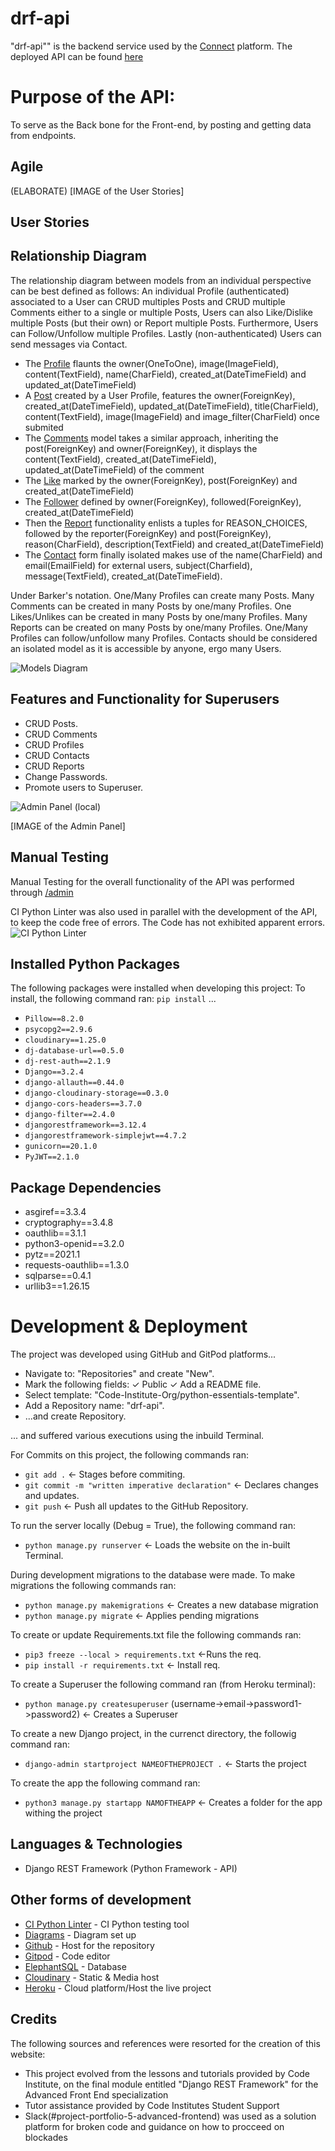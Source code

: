 # drf-api
"drf-api"" is the backend service used by the [Connect](https://github.com/TiagoMA90/connect) platform.
The deployed API can be found [here](https://djangorestframework-api-38c4a098777a.herokuapp.com/)

# Purpose of the API:
To serve as the Back bone for the Front-end, by posting and getting data from endpoints.

## Agile
(ELABORATE)
[IMAGE of the User Stories]

## User Stories

## Relationship Diagram
The relationship diagram between models from an individual perspective can be best defined as follows:
An individual Profile (authenticated) associated to a User can CRUD multiples Posts and CRUD multiple Comments either to a single or multiple Posts, Users can also Like/Dislike multiple Posts (but their own) or Report multiple Posts. Furthermore, Users can Follow/Unfollow multiple Profiles. Lastly (non-authenticated) Users can send messages via Contact.

- The [Profile](https://djangorestframework-api-38c4a098777a.herokuapp.com/profiles/) flaunts the owner(OneToOne), image(ImageField), content(TextField), name(CharField), created_at(DateTimeField) and updated_at(DateTimeField)
- A [Post](https://djangorestframework-api-38c4a098777a.herokuapp.com/posts/) created by a User Profile, features the owner(ForeignKey), created_at(DateTimeField), updated_at(DateTimeField), title(CharField), content(TextField), image(ImageField) and image_filter(CharField) once submited
- The [Comments](https://djangorestframework-api-38c4a098777a.herokuapp.com/comments/) model takes a similar approach, inheriting the post(ForeignKey) and owner(ForeignKey), it displays the content(TextField), created_at(DateTimeField), updated_at(DateTimeField) of the comment
- The [Like](https://djangorestframework-api-38c4a098777a.herokuapp.com/likes/) marked by the owner(ForeignKey), post(ForeignKey) and created_at(DateTimeField)
- The [Follower](https://djangorestframework-api-38c4a098777a.herokuapp.com/followers/) defined by owner(ForeignKey), followed(ForeignKey), created_at(DateTimeField)
- Then the [Report](https://djangorestframework-api-38c4a098777a.herokuapp.com/reports/) functionality enlists a tuples for REASON_CHOICES, followed by the reporter(ForeignKey) and post(ForeignKey), reason(CharField), description(TextField) and created_at(DateTimeField)
- The [Contact](https://djangorestframework-api-38c4a098777a.herokuapp.com/contacts/) form finally isolated makes use of the name(CharField) and email(EmailField) for external users, subject(Charfield), message(TextField), created_at(DateTimeField).

Under Barker's notation. One/Many Profiles can create many Posts. Many Comments can be created in many Posts by one/many Profiles. One Likes/Unlikes can be created in many Posts by one/many Profiles. Many Reports can be created on many Posts by one/many Profiles. One/Many Profiles can follow/unfollow many Profiles. Contacts should be considered an isolated model as it is accessible by anyone, ergo many Users.

<img src="readme/DiagramRelationship.png" alt="Models Diagram">

## Features and Functionality for Superusers
- CRUD Posts.
- CRUD Comments
- CRUD Profiles
- CRUD Contacts
- CRUD Reports
- Change Passwords.
- Promote users to Superuser.

<img src="readme/AdminPanel.png" alt="Admin Panel (local)">

[IMAGE of the Admin Panel]

## Manual Testing
Manual Testing for the overall functionality of the API was performed through [/admin](https://djangorestframework-api-38c4a098777a.herokuapp.com/admin/)

CI Python Linter was also used in parallel with the development of the API, to keep the code free of errors.
The Code has not exhibited apparent errors.
<img src="readme/CIPythonLinter.png" alt="CI Python Linter">

## Installed Python Packages
The following packages were installed when developing this project:
To install, the following command ran: ```pip install``` ...
- ```Pillow==8.2.0```
- ```psycopg2==2.9.6```
- ```cloudinary==1.25.0```
- ```dj-database-url==0.5.0```
- ```dj-rest-auth==2.1.9```
- ```Django==3.2.4```
- ```django-allauth==0.44.0```
- ```django-cloudinary-storage==0.3.0```
- ```django-cors-headers==3.7.0```
- ```django-filter==2.4.0```
- ```djangorestframework==3.12.4```
- ```djangorestframework-simplejwt==4.7.2```
- ```gunicorn==20.1.0```
- ```PyJWT==2.1.0```

## Package Dependencies
- asgiref==3.3.4
- cryptography==3.4.8
- oauthlib==3.1.1
- python3-openid==3.2.0
- pytz==2021.1
- requests-oauthlib==1.3.0
- sqlparse==0.4.1
- urllib3==1.26.15

# Development & Deployment
The project was developed using GitHub and GitPod platforms...
- Navigate to: "Repositories" and create "New".
- Mark the following fields: ✓ Public ✓ Add a README file.
- Select template: "Code-Institute-Org/python-essentials-template".
- Add a Repository name: "drf-api".
- ...and create Repository.

... and suffered various executions using the inbuild Terminal.

For Commits on this project, the following commands ran:
- ```git add .``` <- Stages before commiting.
- ```git commit -m "written imperative declaration"``` <- Declares changes and updates.
- ```git push``` <- Push all updates to the GitHub Repository.

To run the server locally (Debug = True), the following command ran:
- ```python manage.py runserver``` <- Loads the website on the in-built Terminal.

During development migrations to the database were made.
To make migrations the following commands ran:
- ```python manage.py makemigrations``` <- Creates a new database migration
- ```python manage.py migrate``` <- Applies pending migrations

To create or update Requirements.txt file the following commands ran:
- ```pip3 freeze --local > requirements.txt```  <-Runs the req.
- ```pip install -r requirements.txt``` <- Install req.

To create a Superuser the following command ran (from Heroku terminal): 
- ```python manage.py createsuperuser``` (username->email->password1->password2) <- Creates a Superuser

To create a new Django project, in the currenct directory, the followig command ran:
- ```django-admin startproject NAMEOFTHEPROJECT .``` <- Starts the project

To create the app the following command ran:
- ```python3 manage.py startapp NAMOFTHEAPP``` <- Creates a folder for the app withing the project

## Languages & Technologies
- Django REST Framework (Python Framework - API)

## Other forms of development
- [CI Python Linter](https://pep8ci.herokuapp.com/) - CI Python testing tool
- [Diagrams](https://app.diagrams.net/) - Diagram set up
- [Github](https://github.com/) - Host for the repository
- [Gitpod](https://gitpod.io/) - Code editor
- [ElephantSQL](https://www.elephantsql.com/) - Database
- [Cloudinary](https://cloudinary.com/) - Static & Media host
- [Heroku](https://id.heroku.com/) - Cloud platform/Host the live project

## Credits
The following sources and references were resorted for the creation of this website:
- This project evolved from the lessons and tutorials provided by Code Institute, on the final module entitled "Django REST Framework" for the Advanced Front End specialization
- Tutor assistance provided by Code Institutes Student Support
- Slack(#project-portfolio-5-advanced-frontend) was used as a solution platform for broken code and guidance on how to procceed on blockades